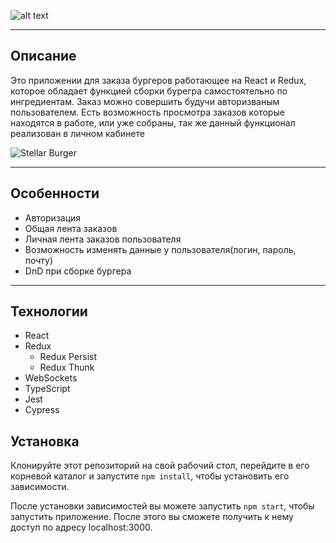 ![alt text](https://i.imgur.com/CMXqFFw.png)



---

## Описание

Это приложении для заказа бургеров работающее на React и Redux, которое обладает функцией сборки бурегра 
самостоятельно по ингредиентам. Заказ можно совершить будучи авторизваным пользователем. Есть возможность просмотра 
заказов которые находятся в работе, или уже собраны, так же данный функционал реализован в личном кабинете

![Stellar Burger](https://i.imgur.com/FByzNw1.png)

---

## Особенности

- Авторизация
- Общая лента заказов
- Личная лента заказов пользователя
- Возможность изменять данные у пользователя(логин, пароль, почту)
- DnD при сборке бургера

---

## Технологии

- React
- Redux
    - Redux Persist
    - Redux Thunk
- WebSockets
- TypeScript
- Jest
- Cypress

## Установка 

Клонируйте этот репозиторий на свой рабочий стол, перейдите в его корневой каталог и запустите `npm install`, чтобы 
установить его зависимости.

После установки зависимостей вы можете запустить `npm start`, чтобы запустить приложение. После этого вы сможете получить к нему доступ по адресу localhost:3000.
